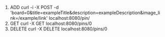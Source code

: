 1) ADD curl -i -X POST -d 'board=0&title=exampleTitle&description=exampleDescription&image_link=/example/link' localhost:8080/pin/
2) GET curl -X GET  localhost:8080/pins/0
3) DELETE curl -X DELETE  localhost:8080/pins/0


